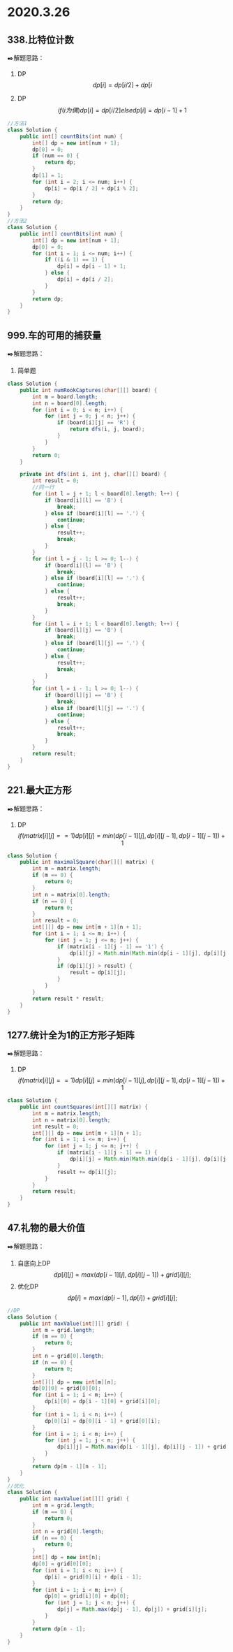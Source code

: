 # 2020.3.26

## 338.比特位计数

:black_nib:解题思路：

1. DP
   $$
   dp[i] = dp[i/2]+dp[i%2];
   $$
   

2. DP
   $$
   if(i为偶){
   dp[i] = dp[i/2]
   }else{
   dp[i] = dp[i-1]+1
   }
   $$
   

```java
//方法1
class Solution {
	public int[] countBits(int num) {
		int[] dp = new int[num + 1];
		dp[0] = 0;
        if (num == 0) {
			return dp;
		}
		dp[1] = 1;
		for (int i = 2; i <= num; i++) {
			dp[i] = dp[i / 2] + dp[i % 2];
		}
		return dp;
	}
}
//方法2
class Solution {
    public int[] countBits(int num) {
		int[] dp = new int[num + 1];
		dp[0] = 0;
		for (int i = 1; i <= num; i++) {
			if ((i & 1) == 1) {
				dp[i] = dp[i - 1] + 1;
			} else {
				dp[i] = dp[i / 2];
			}
		}
		return dp;
	}
}
```

## 999.车的可用的捕获量

:black_nib:解题思路：

1. 简单题

```java
class Solution {
	public int numRookCaptures(char[][] board) {
		int m = board.length;
		int n = board[0].length;
		for (int i = 0; i < m; i++) {
			for (int j = 0; j < n; j++) {
				if (board[i][j] == 'R') {
					return dfs(i, j, board);
				}
			}
		}
		return 0;
	}

	private int dfs(int i, int j, char[][] board) {
		int result = 0;
		//同一行
		for (int l = j + 1; l < board[0].length; l++) {
			if (board[i][l] == 'B') {
				break;
			} else if (board[i][l] == '.') {
				continue;
			} else {
				result++;
				break;
			}
		}
		for (int l = j - 1; l >= 0; l--) {
			if (board[i][l] == 'B') {
				break;
			} else if (board[i][l] == '.') {
				continue;
			} else {
				result++;
				break;
			}
		}
		for (int l = i + 1; l < board[0].length; l++) {
			if (board[l][j] == 'B') {
				break;
			} else if (board[l][j] == '.') {
				continue;
			} else {
				result++;
				break;
			}
		}
		for (int l = i - 1; l >= 0; l--) {
			if (board[l][j] == 'B') {
				break;
			} else if (board[l][j] == '.') {
				continue;
			} else {
				result++;
				break;
			}
		}
		return result;
	}
}
```
## 221.最大正方形

:black_nib:解题思路：

1. DP
   $$
   if(matrix[i][j]==1){
   dp[i][j] = min(dp[i-1][j],dp[i][j-1],dp[i-1][j-1])+1
   }
   $$
   

```java
class Solution {
	public int maximalSquare(char[][] matrix) {
		int m = matrix.length;
		if (m == 0) {
			return 0;
		}
		int n = matrix[0].length;
		if (n == 0) {
			return 0;
		}
		int result = 0;
		int[][] dp = new int[m + 1][n + 1];
		for (int i = 1; i <= m; i++) {
			for (int j = 1; j <= n; j++) {
				if (matrix[i - 1][j - 1] == '1') {
					dp[i][j] = Math.min(Math.min(dp[i - 1][j], dp[i][j - 1]), dp[i - 1][j - 1]) + 1;
				}
				if (dp[i][j] > result) {
					result = dp[i][j];
				}
			}
		}
		return result * result;
	}
}
```
## 1277.统计全为1的正方形子矩阵

:black_nib:解题思路：

1. DP
   $$
   if(matrix[i][j]==1){
   dp[i][j] = min(dp[i-1][j],dp[i][j-1],dp[i-1][j-1])+1
   }
   $$
   

```java
class Solution {
	public int countSquares(int[][] matrix) {
		int m = matrix.length;
		int n = matrix[0].length;
		int result = 0;
		int[][] dp = new int[m + 1][n + 1];
		for (int i = 1; i <= m; i++) {
			for (int j = 1; j <= n; j++) {
				if (matrix[i - 1][j - 1] == 1) {
					dp[i][j] = Math.min(Math.min(dp[i - 1][j], dp[i][j - 1]), dp[i - 1][j - 1]) + 1;
				}
				result += dp[i][j];
			}
		}
		return result;
	}
}
```
## 47.礼物的最大价值

:black_nib:解题思路：

1. 自底向上DP
   $$
   dp[i][j] = max(dp[i-1][j],dp[i][j-1])+grid[i][j];
   $$
2. 优化DP
   $$
   dp[i] = max(dp[i-1],dp[i])+grid[i][j];
   $$

```java
//DP
class Solution {
	public int maxValue(int[][] grid) {
		int m = grid.length;
		if (m == 0) {
			return 0;
		}
		int n = grid[0].length;
		if (n == 0) {
			return 0;
		}
		int[][] dp = new int[m][n];
		dp[0][0] = grid[0][0];
		for (int i = 1; i < m; i++) {
			dp[i][0] = dp[i - 1][0] + grid[i][0];
		}
		for (int i = 1; i < n; i++) {
			dp[0][i] = dp[0][i - 1] + grid[0][i];
		}
		for (int i = 1; i < m; i++) {
			for (int j = 1; j < n; j++) {
				dp[i][j] = Math.max(dp[i - 1][j], dp[i][j - 1]) + grid[i][j];
			}
		}
		return dp[m - 1][n - 1];
	}
}
//优化
class Solution {
    public int maxValue(int[][] grid) {
		int m = grid.length;
		if (m == 0) {
			return 0;
		}
		int n = grid[0].length;
		if (n == 0) {
			return 0;
		}
		int[] dp = new int[n];
        dp[0] = grid[0][0];
		for (int i = 1; i < n; i++) {
			dp[i] = grid[0][i] + dp[i - 1];
		}
		for (int i = 1; i < m; i++) {
			dp[0] = grid[i][0] + dp[0];
			for (int j = 1; j < n; j++) {
				dp[j] = Math.max(dp[j - 1], dp[j]) + grid[i][j];
			}
		}
		return dp[n - 1];
	}
}
```

